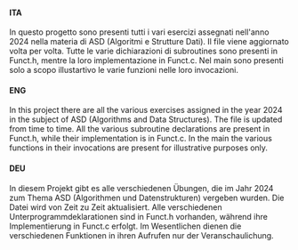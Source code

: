 #### ITA ####
In questo progetto sono presenti tutti i vari esercizi assegnati nell'anno 2024 nella materia di ASD (Algoritmi e Strutture Dati). Il file viene aggiornato volta per volta. Tutte le varie dichiarazioni di subroutines sono presenti in Funct.h, mentre la loro implementazione in Funct.c. Nel main sono presenti solo a scopo illustartivo le varie funzioni nelle loro invocazioni.

#### ENG ####
In this project there are all the various exercises assigned in the year 2024 in the subject of ASD (Algorithms and Data Structures). The file is updated from time to time. All the various subroutine declarations are present in Funct.h, while their implementation is in Funct.c. In the main the various functions in their invocations are present for illustrative purposes only.

#### DEU ####
In diesem Projekt gibt es alle verschiedenen Übungen, die im Jahr 2024 zum Thema ASD (Algorithmen und Datenstrukturen) vergeben wurden. Die Datei wird von Zeit zu Zeit aktualisiert. Alle verschiedenen Unterprogrammdeklarationen sind in Funct.h vorhanden, während ihre Implementierung in Funct.c erfolgt. Im Wesentlichen dienen die verschiedenen Funktionen in ihren Aufrufen nur der Veranschaulichung.
